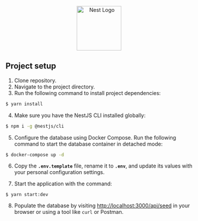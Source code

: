 <p align="center">
  <a href="http://nestjs.com/" target="blank"><img src="https://nestjs.com/img/logo-small.svg" width="120" alt="Nest Logo" /></a>
</p>

[circleci-image]: https://img.shields.io/circleci/build/github/nestjs/nest/master?token=abc123def456
[circleci-url]: https://circleci.com/gh/nestjs/nest

## Project setup

1. Clone repository.
2. Navigate to the project directory.
3. Run the following command to install project dependencies:

```bash
$ yarn install
```

4. Make sure you have the NestJS CLI installed globally:

```bash
$ npm i -g @nestjs/cli
```

5. Configure the database using Docker Compose. Run the following command to start the database container in detached mode:

```bash
$ docker-compose up -d
```

6. Copy the **`.env.template`** file, rename it to **`.env`**, and update its values with your personal configuration settings.

7. Start the application with the command:

```
$ yarn start:dev
```

8. Populate the database by visiting [http://localhost:3000/api/seed](http://localhost:3000/api/seed) in your browser or using a tool like `curl` or Postman.
